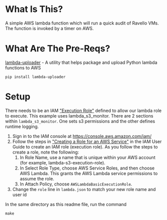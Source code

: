 # What Is This?
A simple AWS lambda function which will run a quick audit of Ravello VMs. The 
function is invoked by a timer on AWS.


# What Are The Pre-Reqs?
[lambda-uploader][1] - A utility that helps package and upload Python lambda functions to AWS

```
pip install lambda-uploader
```

# Setup
There needs to be an IAM ["Execution Role"][2] defined to allow our lambda role to execute. This
example uses lambda_s3_monitor. There are 2 sections within `lambda_s3_monitor`.  One sets s3 permissions and the other defines runtime logging.

1. Sign in to the IAM console at https://console.aws.amazon.com/iam/
1. Follow the steps in ["Creating a Role for an AWS Service"][3] in the IAM User Guide to create an IAM role (execution role). As you follow the steps to create a role, note the following:
    1. In Role Name, use a name that is unique within your AWS account (for example, lambda-s3-execution-role).
    1. In Select Role Type, choose AWS Service Roles, and then choose AWS Lambda. This grants the AWS Lambda service permissions to assume the role.
    1. In Attach Policy, choose `AWSLambdaBasicExecutionRole`.
1. Change the `role` line in `lambda.json` to match your new role name and user id

In the same directory as this readme file, run the command
```
make
```

[1]: https://github.com/rackerlabs/lambda-uploader
[2]: https://docs.aws.amazon.com/lambda/latest/dg/intro-permission-model.html#lambda-intro-execution-role
[3]: http://docs.aws.amazon.com/IAM/latest/UserGuide/id_roles_create_for-service.html

